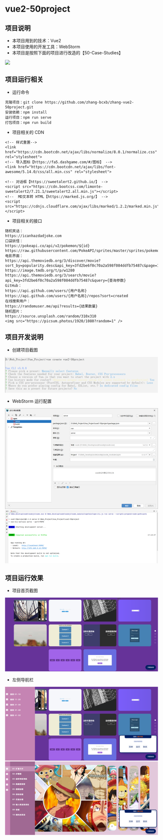 # vue2-50project

## 项目说明

- 本项目用到的技术：Vue2
- 本项目使用的开发工具：WebStorm
- 本项目是按照下面的项目进行改造的【50-Case-Studies】

[![](https://github-readme-stats.vercel.app/api/pin/?username=zhang-bcxb&repo=50-Case-Studies&show_icons=true&bg_color=30,e96443,904e95&title_color=fff&text_color=fff&icon_color=fff)](https://github.com/zhang-bcxb/50-Case-Studies)

## 项目运行相关

- 运行命令 

```
克隆项目：git clone https://github.com/zhang-bcxb/zhang-vue2-50project.git
安装依赖：npm install
运行项目：npm run serve
打包项目：npm run build
```

- 项目相关的 CDN

```
<!-- 样式重置-->
<link href="https://cdn.bootcdn.net/ajax/libs/normalize/8.0.1/normalize.css" rel="stylesheet">
<!-- 导入图标【https://fa5.dashgame.com/#/图标】 -->
<link href="https://cdn.bootcdn.net/ajax/libs/font-awesome/5.14.0/css/all.min.css" rel="stylesheet">

<!-- 对话框【https://sweetalert2.github.io/】 -->
<script src="https://cdn.bootcss.com/limonte-sweetalert2/7.21.1/sweetalert2.all.min.js"></script>
<!--  MD文本转 HTML【https://marked.js.org/】 -->
<script src="https://cdnjs.cloudflare.com/ajax/libs/marked/1.2.2/marked.min.js"></script>
```

- 项目相关的接口

```
随机笑话：
https://icanhazdadjoke.com
口袋妖怪：
https://pokeapi.co/api/v2/pokemon/${id}
https://raw.githubusercontent.com/PokeAPI/sprites/master/sprites/pokemon/
电影界面：
https://api.themoviedb.org/3/discover/movie?sort_by=popularity.desc&api_key=3fd2be6f0c70a2a598f084ddfb75487c&page=1
https://image.tmdb.org/t/p/w1280
https://api.themoviedb.org/3/search/movie?api_key=3fd2be6f0c70a2a598f084ddfb75487c&query={查询参数}
GitHub：
https://api.github.com/users/{用户名称}
https://api.github.com/users/{用户名称}/repos?sort=created
在线搜索用户：
https://randomuser.me/api?results={结果数量}
随机图片：
https://source.unsplash.com/random/310x310
<img src="https://picsum.photos/1920/1080?random=1" />
```

## 项目开发说明

- 创建项目截图

![创建项目](doc/创建项目.png)

- WebStorm 运行配置

![运行配置](doc/运行配置.png)
![运行效果](doc/控制台运行效果.png)

## 项目运行效果

- 项目首页截图

![项目首页](doc/项目首页.png)

- 左侧导航栏

![左侧导航栏](doc/左侧导航栏1.png)
![左侧导航栏](doc/左侧导航栏2.png)
